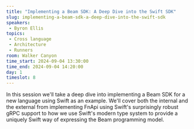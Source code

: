 ```yaml
---
title: "Implementing a Beam SDK: A Deep Dive into the Swift SDK"
slug: implementing-a-beam-sdk-a-deep-dive-into-the-swift-sdk
speakers:
 - Byron Ellis
topics:
 - Cross language
 - Architecture
 - Runners
room: Walker Canyon
time_start: 2024-09-04 13:30:00
time_end: 2024-09-04 14:20:00
day: 1
timeslot: 8
---
```


In this session we'll take a deep dive into implementing a Beam SDK for a new language using Swift as an example. We'll cover both the internal and the external from implementing FnApi using Swift's surprisingly robust gRPC support to how we use Swift's modern type system to provide a uniquely Swift way of expressing the Beam programming model.